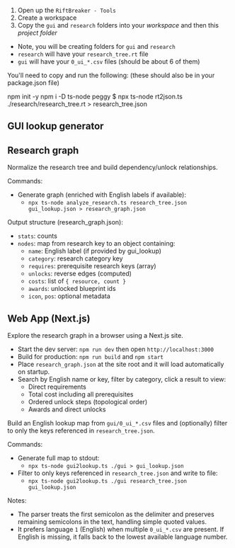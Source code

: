 1) Open up the `RiftBreaker - Tools`
2) Create a workspace
3) Copy the `gui` and `research` folders into your _workspace_ and then this _project folder_
 - Note, you will be creating folders for `gui` and `research` 
 - `research` will have your `research_tree.rt` file 
 - `gui` will have your `0_ui_*.csv` files (should be about 6 of them)

You'll need to copy and run the following: (these should also be in your package.json file)

npm init -y
npm i -D ts-node peggy
$ npx ts-node rt2json.ts ./research/research_tree.rt > research_tree.json

## GUI lookup generator

## Research graph

Normalize the research tree and build dependency/unlock relationships.

Commands:
- Generate graph (enriched with English labels if available):
  - `npx ts-node analyze_research.ts research_tree.json gui_lookup.json > research_graph.json`

Output structure (research_graph.json):
- `stats`: counts
- `nodes`: map from research key to an object containing:
  - `name`: English label (if provided by gui_lookup)
  - `category`: research category key
  - `requires`: prerequisite research keys (array)
  - `unlocks`: reverse edges (computed)
  - `costs`: list of `{ resource, count }`
  - `awards`: unlocked blueprint ids
  - `icon`, `pos`: optional metadata

## Web App (Next.js)

Explore the research graph in a browser using a Next.js site.

- Start the dev server: `npm run dev` then open `http://localhost:3000`
- Build for production: `npm run build` and `npm start`
- Place `research_graph.json` at the site root and it will load automatically on startup.
- Search by English name or key, filter by category, click a result to view:
  - Direct requirements
  - Total cost including all prerequisites
  - Ordered unlock steps (topological order)
  - Awards and direct unlocks


Build an English lookup map from `gui/0_ui_*.csv` files and (optionally) filter to only the keys referenced in `research_tree.json`.

Commands:
- Generate full map to stdout:
  - `npx ts-node gui2lookup.ts ./gui > gui_lookup.json`
- Filter to only keys referenced in `research_tree.json` and write to file:
  - `npx ts-node gui2lookup.ts ./gui research_tree.json gui_lookup.json`

Notes:
- The parser treats the first semicolon as the delimiter and preserves remaining semicolons in the text, handling simple quoted values.
- It prefers language `1` (English) when multiple `0_ui_*.csv` are present. If English is missing, it falls back to the lowest available language number.
